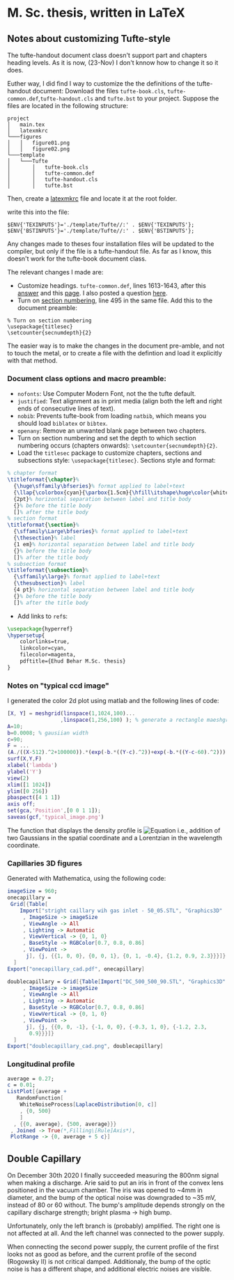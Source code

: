 # M. Sc. thesis, written in LaTeX

## Notes about customizing Tufte-style
The tufte-handout document class doesn't support part and chapters heading levels. As it is now, (23-Nov) I don't knnow how to change it so it does.

Euther way, I did find I way to customize the the definitions of the tufte-handout document:
Download the files `tufte-book.cls`, `tufte-common.def`,`tufte-handout.cls` and `tufte.bst` to your project. Suppose the files are located in the following structure:
```
project
│   main.tex
│   latexmkrc     
└───figures
│   │   figure01.png
│   │   figure02.png
└───template
│   └───Tufte
│       │   tufte-book.cls
│       │   tufte-common.def
│       │   tufte-handout.cls
│       │   tufte.bst
```

Then, create a [latexmkrc](https://www.overleaf.com/learn/latex/Questions/I%20have%20a%20lot%20of%20.cls,%20.sty,%20.bst%20files,%20and%20I%20want%20to%20put%20them%20in%20a%20folder%20to%20keep%20my%20project%20uncluttered.%20But%20my%20project%20is%20not%20finding%20them%20to%20compile%20correctly) file and locate it at the root folder.

write this into the file:
```
$ENV{'TEXINPUTS'}='./template/Tufte//:' . $ENV{'TEXINPUTS'};
$ENV{'BSTINPUTS'}='./template/Tufte//:' . $ENV{'BSTINPUTS'};
```
Any changes made to theses four installation files will be updated to the compiler, but only if the file is a tufte-handout file. As far as I know, this doesn't work for the tufte-book document class.

The relevant changes I made are:
 - Customize headings. `tufte-common.def`, lines 1613-1643, after this [answer](https://tex.stackexchange.com/a/96125) and this [page](https://www.overleaf.com/learn/latex/Sections_and_chapters#Customize_chapters_and_sections). I also posted a question [here](https://latex.org/forum/viewtopic.php?f=48&t=33875).
 - Turn on [section numbering](https://www.overleaf.com/learn/latex/Sections_and_chapters#Document_Sectioning), line 495 in the same file. Add this to the document preamble:
 ```
 % Turn on section numbering
\usepackage{titlesec}
\setcounter{secnumdepth}{2}
 ```

The easier way is to make the changes in the document pre-amble, and not to touch the metal, or to create a file with the defintion and load it explicitly with that method.

### Document class options and macro preamble:
- `nofonts`: Use Computer Modern Font, not the the tufte default.
- `justified`: Text alignment as in print media (align both the left and right ends of consecutive lines of text).
- `nobib`: Prevents tufte-book from loading `natbib`, which means you should load `biblatex` or `bibtex`.
- `openany`: Remove an unwanted blank page between two chapters.
- Turn on section numbering and set the depth to which section numbering occurs (chapters onwards): `\setcounter{secnumdepth}{2}`.
- Load the `titlesec` package to customize chapters, sections and subsections style: `\usepackage{titlesec}`.
Sections style and format:
```tex
% chapter format
\titleformat{\chapter}%
  {\huge\sffamily\bfseries}% format applied to label+text
  {\llap{\colorbox{cyan}{\parbox{1.5cm}{\hfill\itshape\huge\color{white}\thechapter}}}}% label
  {2pt}% horizontal separation between label and title body
  {}% before the title body
  []% after the title body
% section format
\titleformat{\section}%
  {\sffamily\Large\bfseries}% format applied to label+text
  {\thesection}% label
  {1 em}% horizontal separation between label and title body
  {}% before the title body
  []% after the title body
% subsection format
\titleformat{\subsection}%
  {\sffamily\large}% format applied to label+text
  {\thesubsection}% label
  {4 pt}% horizontal separation between label and title body
  {}% before the title body
  []% after the title body
```

- Add links to `ref`s:
```tex
\usepackage{hyperref}
\hypersetup{
    colorlinks=true,
    linkcolor=cyan,
    filecolor=magenta,
    pdftitle={Ehud Behar M.Sc. thesis}
}
```


### Notes on "typical ccd image"
I generated the color 2d plot using matlab and the following lines of code:
```matlab
[X, Y] = meshgrid(linspace(1,1024,100)...
                 ,linspace(1,256,100) ); % generate a rectangle maeshgrid
A=10;
b=0.0008; % gausiian width
c=90;
F = ...
(A./((X-512).^2+100000)).*(exp(-b.*((Y-c).^2))+exp(-b.*((Y-c-60).^2)));
surf(X,Y,F)
xlabel('lambda')
ylabel('Y')
view(2)
xlim([1 1024])
ylim([0 256])
pbaspect([4 1 1])
axis off;
set(gca,'Position',[0 0 1 1]);
saveas(gcf,'typical_image.png')
```
The function that displays the density profile is
![Equation](https://i.ibb.co/RbssSnx/png.png) i.e., addition of two Gaussians in the spatial coordinate and a Lorentzian in the wavelength coordinate.

### Capillaries 3D figures
Generated with Mathematica, using the following code:
```mathematica
imageSize = 960;
onecapillary = 
 Grid[{Table[
    Import["stright caillary wih gas inlet - 50_05.STL", "Graphics3D"
     , ImageSize -> imageSize
     , ViewAngle -> All
     , Lighting -> Automatic
     , ViewVertical -> {0, 1, 0}
     , BaseStyle -> RGBColor[0.7, 0.8, 0.86]
     , ViewPoint -> 
      j], {j, {{1, 0, 0}, {0, 0, 1}, {0, 1, -0.4}, {1.2, 0.9, 2.3}}}]}
  ]
Export["onecapillary_cad.pdf", onecapillary]

doublecapillary = Grid[{Table[Import["DC_500_500_90.STL", "Graphics3D"
     , ImageSize -> imageSize
     , ViewAngle -> All
     , Lighting -> Automatic
     , BaseStyle -> RGBColor[0.7, 0.8, 0.86]
     , ViewVertical -> {0, 1, 0}
     , ViewPoint -> 
      j], {j, {{0, 0, -1}, {-1, 0, 0}, {-0.3, 1, 0}, {-1.2, 2.3, 
       0.9}}}]}
  ]
Export["doublecapillary_cad.png", doublecapillary]
```

### Longitudinal profile
```mathematica
average = 0.27;
c = 0.01;
ListPlot[{average +
   RandomFunction[
    WhiteNoiseProcess[LaplaceDistribution[0, c]]
    , {0, 500}
    ]
  , {{0, average}, {500, average}}}
 , Joined -> True(*,Filling\[Rule]Axis*),
 PlotRange -> {0, average + 5 c}]
```

## Double Capillary
On December 30th 2020 I finally succeeded measuring the 800nm signal when making a discharge. Arie said to put an iris in front of the convex lens positioned in the vacuum chamber. The iris was opened to ~4mm in diameter, and the bump of the optical noise was downgraded to ~35 mV, instead of 80 or 60 without. The bump's amplitude depends strongly on the capillary discharge strength; bright plasma -> high bump.

Unfortunately, only the left branch is (probably) amplified. The right one is not affected at all. And the left channel was connected to the power supply.

When connecting the second power supply, the current profile of the first looks not as good as before, and the current profile of the second (Rogowsky II) is not critical damped. Additionaly, the bump of the optic noise is has a different shape, and additional electric noises are visible.
